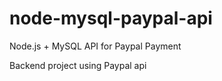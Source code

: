 # node-mysql-paypal-api

Node.js + MySQL API for Paypal Payment

Backend project using Paypal api  
